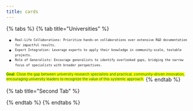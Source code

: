 ```yaml
---
title: cards
---
```


{% tabs %}
{% tab title="Universities" %}
* <sup><sub>`Real-Life Collaborations: Prioritize hands-on collaborations over extensive R&D documentation for impactful results.`<sub></sup>
* <sup><sub>`Expert Integration: Leverage experts to apply their knowledge in community-scale, testable projects.`<sub></sup>
* <sup><sub>`Role of Generalists: Encourage generalists to identify overlooked gaps, bridging the narrow focus of specialists with broader perspectives.`<sub></sup>

<sup><sub><mark style="color:green;">**Goal**<mark style="color:green;"><sub></sup><sup><sub><mark style="color:green;">: Close the gap between university research specialists and practical, community-driven innovation, encouraging university leaders to recognize the value of this systemic approach.<mark style="color:green;"><sub></sup>
{% endtab %}

{% tab title="Second Tab" %}

{% endtab %}
{% endtabs %}
